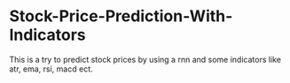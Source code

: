 # Stock-Price-Prediction-With-Indicators
This is a try to predict stock prices by using a rnn and some indicators like atr, ema, rsi, macd ect.

